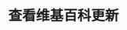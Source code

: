 # 查看维基百科更新

<figure><img src="../.gitbook/assets/image (1) (1) (3).png" alt=""><figcaption></figcaption></figure>

<figure><img src="../.gitbook/assets/image (1) (1) (2).png" alt=""><figcaption></figcaption></figure>
